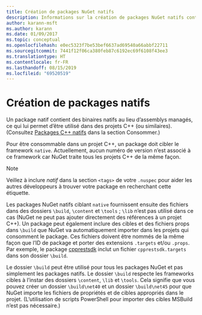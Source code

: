 ```yaml
---
title: Création de packages NuGet natifs
description: Informations sur la création de packages NuGet natifs contenant du code C++ au lieu de code managé, à utiliser dans des projets C++.
author: karann-msft
ms.author: karann
ms.date: 01/09/2017
ms.topic: conceptual
ms.openlocfilehash: e0ec5323f7be53bef6637ad69540a66abbf22711
ms.sourcegitcommit: 7441f12f06ca380feb87c6192ec69f6108f43ee3
ms.translationtype: HT
ms.contentlocale: fr-FR
ms.lasthandoff: 08/15/2019
ms.locfileid: "69520519"
---
```

# <a name="creating-native-packages"></a>Création de packages natifs

Un package natif contient des binaires natifs au lieu d’assemblys managés, ce qui lui permet d’être utilisé dans des projets C++ (ou similaires). (Consultez [Packages C++ natifs](../consume-packages/finding-and-choosing-packages.md#native-c-packages) dans la section Consommer.)

Pour être consommable dans un projet C++, un package doit cibler le framework `native`. Actuellement, aucun numéro de version n’est associé à ce framework car NuGet traite tous les projets C++ de la même façon.

> [!Note]
> Veillez à inclure *natif* dans la section `<tags>` de votre `.nuspec` pour aider les autres développeurs à trouver votre package en recherchant cette étiquette.

Les packages NuGet natifs ciblant `native` fournissent ensuite des fichiers dans des dossiers `\build`, `\content` et `\tools` ; `\lib` n’est pas utilisé dans ce cas (NuGet ne peut pas ajouter directement des références à un projet C++). Un package peut également inclure des cibles et des fichiers props dans `\build` que NuGet va automatiquement importer dans les projets qui consomment le package. Ces fichiers doivent être nommés de la même façon que l’ID de package et porter des extensions `.targets` et/ou `.props`. Par exemple, le package [cpprestsdk](https://nuget.org/packages/cpprestsdk/) inclut un fichier `cpprestsdk.targets` dans son dossier `\build`.

Le dossier `\build` peut être utilisé pour tous les packages NuGet et pas simplement les packages natifs. Le dossier `\build` respecte les frameworks cibles à l’instar des dossiers `\content`, `\lib` et `\tools`. Cela signifie que vous pouvez créer un dossier `\build\net40` et un dossier `\build\net45` pour que NuGet importe les fichiers de propriétés et de cibles appropriés dans le projet. (L’utilisation de scripts PowerShell pour importer des cibles MSBuild n’est pas nécessaire.)
